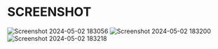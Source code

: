 # SCREENSHOT


![Screenshot 2024-05-02 183056](https://github.com/Manish6386/10th-CSS-Project/assets/167522780/83472488-bdfd-4c7b-ae94-72cd8f8bf9c6)
![Screenshot 2024-05-02 183200](https://github.com/Manish6386/10th-CSS-Project/assets/167522780/d2781ee5-5ed7-46b1-b467-ccdb625a307d)
![Screenshot 2024-05-02 183218](https://github.com/Manish6386/10th-CSS-Project/assets/167522780/8fc38df6-78b3-41a7-b374-ba5ffcdefa7a)
